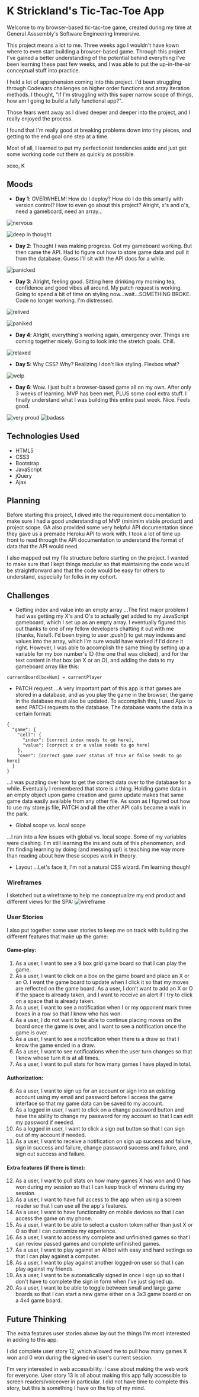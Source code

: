 <!--
List technologies used
Document your planning and tell a story about your development process and problem-solving strategy.
List unsolved problems which would be fixed in future iterations.
Link to wireframes and user stories.
-->

# K Strickland's Tic-Tac-Toe App


Welcome to my browser-based tic-tac-toe game, created during my time at General Asssembly's Software Engineering Immersive.

This project means a lot to me. Three weeks ago I wouldn't have kown where to even start building a browser-based game. Through this project I've gained a better understanding of the potential behind everything I've been learning these past few weeks, and I was able to put the up-in-the-air conceptual stuff into practice.

I held a lot of apprehension coming into this project. I'd been struggling through Codewars challenges on higher order functions and array iteration methods. I thought, "if I'm struggling with this super narrow scope of things, how am I going to build a fully functional app?".

Those fears went away as I dived deeper and deeper into the project, and I really enjoyed the process.

I found that I'm really good at breaking problems down into tiny pieces, and getting to the end goal one step at a time.

Most of all, I learned to put my perfectionist tendencies aside and just get some working code out there as quickly as possible.

xoxo, K

## Moods

- **Day 1**: OVERWHELM! How do I deploy? How do I do this smartly with version control? How to even go about this project? Alright, x's and o's, need a gameboard, need an array...


![nervous](./Anguished-Face-Emoji-small.png "anguish")


![deep in thought](./Thinking-Emoji-small.png "thinking very hard")


- **Day 2**: Thought I was making progress. Got my gameboard working. But then came the API. Had to figure out how to store game data and pull it from the database. Guess I'll sit with the API docs for a while.


![panicked](./Flushed-Face-Emoji-small.png "panicking")


- **Day 3**: Alright, feeling good. Sitting here drinking my morning tea, confidence and good vibes all around. My patch request is working. Going to spend a bit of time on styling now...wait...SOMETHING BROKE. Code no longer working. I'm distressed.


![relived](./Relieved-Emoji-small.png "relived")


![paniked](./Flushed-Face-Emoji-small.png "panicking again")


- **Day 4**: Alright, everything's working again, emergency over. Things are coming together nicely. Going to look into the stretch goals. Chill.


![relaxed](./Smiling-with-Sweat-Emoji-small.png "relaxed")


- **Day 5**: Why CSS? Why? Realizing I don't like styling. Flexbox what?


![welp](./Upside-Down-Face-Emoji-small.png "uuuh what?")


- **Day 6**: Wow. I just built a browser-based game all on my own. After only 3 weeks of learning. MVP has been met, PLUS some cool extra stuff. I finally understand what I was building this entire past week. Nice. Feels good.


![very proud](./Woman-Hand-Gesture-Emoji-small.png "so proud")
![badass](./Smiling-Devil-Emoji-small.png "I can do anything")


## Technologies Used

* HTML5
* CSS3
* Bootstrap
* JavaScript
* jQuery
* Ajax

## Planning

Before starting this project, I dived into the requirement documentation to make sure I had a good understanding of MVP (minimim viable product) and project scope. GA also provided some very helpful API documentation since they gave us a premade Heroku API to work with. I took a lot of time up front to read through the API documentation to understand the format of data that the API would need.

I also mapped out my file structure before starting on the project. I wanted to make sure that I kept things modular so that maintaining the code would be straightforward and that the code would be easy for others to understand, especially for folks in my cohort.

## Challenges

- Getting index and value into an empty array
...The first major problem I had was getting my X's and O's to actually get added to my JavaScript gameboard, which I set up as an empty array. I eventually figured this out thanks to one of my fellow developers chatting it out with me (thanks, Nate!). I'd been trying to user .push() to get muy indexes and values into the array, which I'm sure would have worked if I'd done it right. However, I was able to accomplish the same thing by setting up a variable for my box number's ID (the one that was clicked), and for the text content in that box (an X or an O), and adding the data to my gameboard array like this:
```JS
currentBoard[boxNum] = currentPlayer
```
- PATCH request
...A very important part of this app is that games are stored in a database, and as you play the game in the browser, the game in the database must also be updated. To accomplish this, I used Ajax to send PATCH requests to the database. The database wants the data in a certain format:
```JS
{
  "game": {
    "cell": {
      "index": [correct index needs to go here],
      "value": [correct x or o value needs to go here]
    },
    "over": [correct game over status of true or false needs to go here]
  }
}
```
...I was puzzling over how to get the correct data over to the database for a while. Eventually I remembered that store is a thing. Holding game data in an empty object upon game creation and game update makes that same game data easily available from any other file. As soon as I figured out how to use my store.js file, PATCH and all the other API calls became a walk in the park.

- Global scope vs. local scope

...I ran into a few issues with global vs. local scope. Some of my variables were clashing. I'm still learning the ins and outs of this phenomenon, and I'm finding learning by doing (and messing up!) is teaching me way more than reading about how these scopes work in theory.

- Layout
...Let's face it, I'm not a natural CSS wizard. I'm learning though!

### Wireframes

I sketched out a wireframe to help me conceptualize my end product and different views for the SPA:
![wireframe](./tictactoe_wireframe_kstrick_sei01.png "my wireframe")

### User Stories

I also put together some user stories to keep me on track with building the different features that make up the game:

#### Game-play:
1. As a user, I want to see a 9 box grid game board so that I can play the game.
2. As a user, I want to click on a box on the game board and place an X or an O. I want the game board to update when I click it so that my moves are reflected on the game board.
As a user, I don’t want to add an X or O if the space is already taken, and I want to receive an alert if I try to click on a space that is already taken.
3. As a user, I want to see a notification when I or my opponent mark three boxes in a row so that I know who has won.
4. As a user, I do not want to be able to continue placing moves on the board once the game is over, and I want to see a notification once the game is over.
5. As a user, I want to see a notification when there is a draw so that I know the game ended in a draw.
6. As a user, I want to see notifications when the user turn changes so that I know whose turn it is at all times.
7. As a user, I want to pull stats for how many games I have played in total.


#### Authorization:
8. As a user, I want to sign up for an account or sign into an existing account using my email and password before I access the game interface so that my game data can be saved to my account.
9. As a logged in user, I want to click on a change password button and have the ability to change my password for my account so that I can edit my password if needed.
10. As a logged in user, I want to click a sign out button so that I can sign out of my account if needed.
11. As a user, I want to receive a notification on sign up success and failure, sign in success and failure, change password success and failure, and sign out success and failure.


#### Extra features (if there is time):

12. As a user, I want to pull stats on how many games X has won and O has won during my session so that I can keep track of winners during my session.
13. As a user, I want to have full access to the app when using a screen reader so that I can use all the app's features.
14. As a user, I want to have functionality on mobile devices so that I can access the game on my phone.
15. As a user, I want to be able to select a custom token rather than just X or O so that I can customize my experience.
16. As a user, I want to access my complete and unfinished games so that I can review passed games and complete unfinished games.
17. As a user, I want to play against an AI bot with easy and hard settings so that I can play against a computer.
18. As a user, I want to play against another logged-on user so that I can play against my friends.
19. As a user, I want to be automatically signed in once I sign up so that I don't have to complete the sign in form when I've just signed up.
20. As a user, I want to be able to toggle between small and large game boards so that I can start a new game either on a 3x3 game board or on a 4x4 game board.

## Future Thinking

The extra features user stories above lay out the things I'm most interested in adding to this app.

I did complete user story 12, which allowed me to pull how many games X won and 0 won during the signed-in user's current session.

I'm very interested in web accessibility. I case about making the web work for everyone. User story 13 is all about making this app fully accessible to screen readers/voiceover in particular. I did not have time to complete this story, but this is something I have on the top of my mind.
